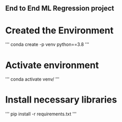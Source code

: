 ##  End to End ML Regression project 

# Created the Environment

'''
conda create -p venv python==3.8
'''

# Activate environment
'''
conda activate venv/
'''

# Install necessary libraries
'''
pip install -r requirements.txt
'''